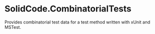 # SolidCode.CombinatorialTests
Provides combinatorial test data for a test method written with xUnit and MSTest.
